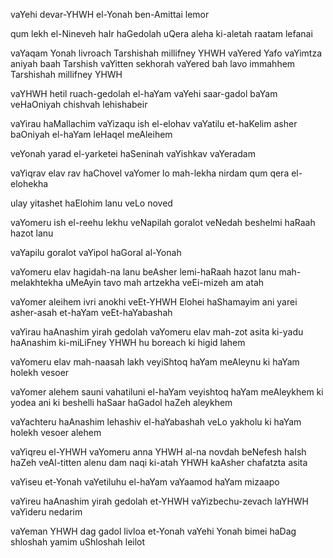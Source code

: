 vaYehi devar-YHWH el-Yonah ben-Amittai lemor

qum lekh el-Nineveh haIr haGedolah 
uQera aleha ki-aletah raatam lefanai

vaYaqam Yonah livroach Tarshishah 
millifney YHWH 
vaYered Yafo 
vaYimtza aniyah baah Tarshish 
vaYitten sekhorah 
vaYered bah lavo immahhem Tarshishah 
millifney YHWH

vaYHWH hetil ruach-gedolah el-haYam 
vaYehi saar-gadol baYam 
veHaOniyah chishvah lehishabeir

vaYirau haMallachim vaYizaqu ish el-elohav 
vaYatilu et-haKelim asher baOniyah el-haYam 
leHaqel meAleihem

veYonah yarad el-yarketei haSeninah 
vaYishkav vaYeradam

vaYiqrav elav rav haChovel 
vaYomer lo mah-lekha nirdam qum qera el-elohekha

ulay yitashet haElohim lanu veLo noved

vaYomeru ish el-reehu lekhu 
veNapilah goralot 
veNedah beshelmi haRaah hazot lanu

vaYapilu goralot vaYipol haGoral al-Yonah

vaYomeru elav hagidah-na lanu beAsher lemi-haRaah hazot lanu 
mah-melakhtekha uMeAyin tavo 
mah artzekha veEi-mizeh am atah

vaYomer aleihem ivri anokhi 
veEt-YHWH Elohei haShamayim ani yarei 
asher-asah et-haYam veEt-haYabashah

vaYirau haAnashim yirah gedolah 
vaYomeru elav mah-zot asita 
ki-yadu haAnashim ki-miLiFney YHWH hu boreach ki higid lahem

vaYomeru elav mah-naasah lakh 
veyiShtoq haYam meAleynu 
ki haYam holekh vesoer

vaYomer alehem sauni vahatiluni el-haYam 
veyishtoq haYam meAleykhem 
ki yodea ani ki beshelli haSaar haGadol haZeh aleykhem

vaYachteru haAnashim lehashiv el-haYabashah 
veLo yakholu 
ki haYam holekh vesoer alehem

vaYiqreu el-YHWH vaYomeru 
anna YHWH al-na novdah beNefesh haIsh haZeh 
veAl-titten alenu dam naqi 
ki-atah YHWH kaAsher chafatzta asita

vaYiseu et-Yonah vaYetiluhu el-haYam 
vaYaamod haYam mizaapo

vaYireu haAnashim yirah gedolah et-YHWH 
vaYizbechu-zevach laYHWH 
vaYideru nedarim

vaYeman YHWH dag gadol livloa et-Yonah 
vaYehi Yonah bimei haDag 
shloshah yamim uShloshah leilot
